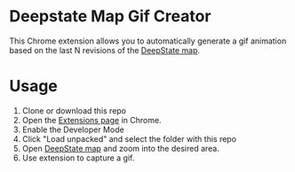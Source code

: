 # Deepstate Map Gif Creator

This Chrome extension allows you to automatically generate a gif animation based on the last N revisions of the [DeepState map](https://deepstatemap.live/).

# Usage
1. Clone or download this repo
2. Open the [Extensions page](chrome://extensions) in Chrome.
3. Enable the Developer Mode
4. Click "Load unpacked" and select the folder with this repo
5. Open [DeepState map](https://deepstatemap.live/) and zoom into the desired area. 
6. Use extension to capture a gif.